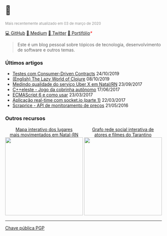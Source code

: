 # 🤠

<small style="color: #919191;">Mais recentemente atualizado em 03 de março de 2020</small>

[💻 GitHub](https://github.com/mrmorais) [📝 Medium](https://medium.com/@mrmorais) [🥚 Twitter](https://twitter.com/maradona_) [💼 Portifólio](/portifolio)<i style="color: red">*</i>

> Este é um blog pessoal sobre tópicos de tecnologia, desenvolvimento de software e outros temas.

### Últimos artigos
- [Testes com Consumer-Driven Contracts](/Testes-com-Consumer-Driven-Contracts) 24/10/2019
- [(English) The Lazy World of Clojure](/The-Lazy-World-of-Clojure) 08/10/2019
- [Medindo qualidade do serviço Uber X em Natal/RN](/Medindo-qualidade-do-servico-Uber-X-em-Natal-RN) 23/09/2017
- [C++eleste - Jogo da cobrinha autônomo](/C-eleste-Jogo-da-cobrinha-autonomo) 17/06/2017
- [ECMAScript 6 e como usar](/ecmascript-6-e-como-usar) 23/03/2017
- [Aplicação real-time com socket.io (parte 1)](/Aplicacao-real-time-com-socket-io-pt-1) 22/03/2017
- [Scraprice - API de monitoramento de preços](/Scraprice-API-de-monitoramento-de-precos) 21/05/2016

### Outros recursos

<div>
    <div style="display: inline-block">
        <a href="/others/behavior-map-natal/keplergl.html">
            <center>Mapa interativo dos lugares <br/>mais movimentados em Natal-RN</center>
            <img src="/images/kepler-natal-map.png" width="250"/>
        </a>
    </div>
    <div style="display: inline-block">
        <a href="/others/tarantino/">
            <center>Grafo rede social interativa de <br/>atores e filmes do Tarantino</center>
            <img src="/images/rede-tarantino.png" width="250"/>
        </a>
    </div>
</div>

<hr/>

[Chave pública PGP](https://memoria.rnp.br/keyserver/pks/lookup?op=get&search=0xFBDCA2B3416F99AC)